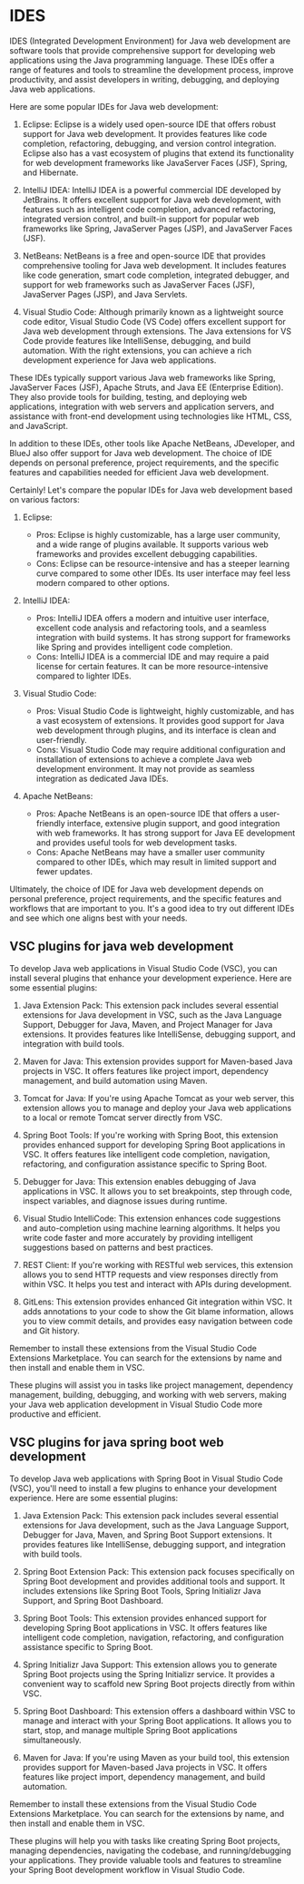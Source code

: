 # IDES

IDES (Integrated Development Environment) for Java web development are software tools that provide comprehensive support for developing web applications using the Java programming language. These IDEs offer a range of features and tools to streamline the development process, improve productivity, and assist developers in writing, debugging, and deploying Java web applications.

Here are some popular IDEs for Java web development:

1. Eclipse: Eclipse is a widely used open-source IDE that offers robust support for Java web development. It provides features like code completion, refactoring, debugging, and version control integration. Eclipse also has a vast ecosystem of plugins that extend its functionality for web development frameworks like JavaServer Faces (JSF), Spring, and Hibernate.

2. IntelliJ IDEA: IntelliJ IDEA is a powerful commercial IDE developed by JetBrains. It offers excellent support for Java web development, with features such as intelligent code completion, advanced refactoring, integrated version control, and built-in support for popular web frameworks like Spring, JavaServer Pages (JSP), and JavaServer Faces (JSF).

3. NetBeans: NetBeans is a free and open-source IDE that provides comprehensive tooling for Java web development. It includes features like code generation, smart code completion, integrated debugger, and support for web frameworks such as JavaServer Faces (JSF), JavaServer Pages (JSP), and Java Servlets.

4. Visual Studio Code: Although primarily known as a lightweight source code editor, Visual Studio Code (VS Code) offers excellent support for Java web development through extensions. The Java extensions for VS Code provide features like IntelliSense, debugging, and build automation. With the right extensions, you can achieve a rich development experience for Java web applications.

These IDEs typically support various Java web frameworks like Spring, JavaServer Faces (JSF), Apache Struts, and Java EE (Enterprise Edition). They also provide tools for building, testing, and deploying web applications, integration with web servers and application servers, and assistance with front-end development using technologies like HTML, CSS, and JavaScript.

In addition to these IDEs, other tools like Apache NetBeans, JDeveloper, and BlueJ also offer support for Java web development. The choice of IDE depends on personal preference, project requirements, and the specific features and capabilities needed for efficient Java web development.

Certainly! Let's compare the popular IDEs for Java web development based on various factors:

1. Eclipse:
   - Pros: Eclipse is highly customizable, has a large user community, and a wide range of plugins available. It supports various web frameworks and provides excellent debugging capabilities.
   - Cons: Eclipse can be resource-intensive and has a steeper learning curve compared to some other IDEs. Its user interface may feel less modern compared to other options.

2. IntelliJ IDEA:
   - Pros: IntelliJ IDEA offers a modern and intuitive user interface, excellent code analysis and refactoring tools, and a seamless integration with build systems. It has strong support for frameworks like Spring and provides intelligent code completion.
   - Cons: IntelliJ IDEA is a commercial IDE and may require a paid license for certain features. It can be more resource-intensive compared to lighter IDEs.

4. Visual Studio Code:
   - Pros: Visual Studio Code is lightweight, highly customizable, and has a vast ecosystem of extensions. It provides good support for Java web development through plugins, and its interface is clean and user-friendly.
   - Cons: Visual Studio Code may require additional configuration and installation of extensions to achieve a complete Java web development environment. It may not provide as seamless integration as dedicated Java IDEs.

5. Apache NetBeans:
   - Pros: Apache NetBeans is an open-source IDE that offers a user-friendly interface, extensive plugin support, and good integration with web frameworks. It has strong support for Java EE development and provides useful tools for web development tasks.
   - Cons: Apache NetBeans may have a smaller user community compared to other IDEs, which may result in limited support and fewer updates.

Ultimately, the choice of IDE for Java web development depends on personal preference, project requirements, and the specific features and workflows that are important to you. It's a good idea to try out different IDEs and see which one aligns best with your needs.

## VSC plugins for java web development

To develop Java web applications in Visual Studio Code (VSC), you can install several plugins that enhance your development experience. Here are some essential plugins:

1. Java Extension Pack: This extension pack includes several essential extensions for Java development in VSC, such as the Java Language Support, Debugger for Java, Maven, and Project Manager for Java extensions. It provides features like IntelliSense, debugging support, and integration with build tools.

2. Maven for Java: This extension provides support for Maven-based Java projects in VSC. It offers features like project import, dependency management, and build automation using Maven.

3. Tomcat for Java: If you're using Apache Tomcat as your web server, this extension allows you to manage and deploy your Java web applications to a local or remote Tomcat server directly from VSC.

4. Spring Boot Tools: If you're working with Spring Boot, this extension provides enhanced support for developing Spring Boot applications in VSC. It offers features like intelligent code completion, navigation, refactoring, and configuration assistance specific to Spring Boot.

5. Debugger for Java: This extension enables debugging of Java applications in VSC. It allows you to set breakpoints, step through code, inspect variables, and diagnose issues during runtime.

6. Visual Studio IntelliCode: This extension enhances code suggestions and auto-completion using machine learning algorithms. It helps you write code faster and more accurately by providing intelligent suggestions based on patterns and best practices.

7. REST Client: If you're working with RESTful web services, this extension allows you to send HTTP requests and view responses directly from within VSC. It helps you test and interact with APIs during development.

8. GitLens: This extension provides enhanced Git integration within VSC. It adds annotations to your code to show the Git blame information, allows you to view commit details, and provides easy navigation between code and Git history.

Remember to install these extensions from the Visual Studio Code Extensions Marketplace. You can search for the extensions by name and then install and enable them in VSC.

These plugins will assist you in tasks like project management, dependency management, building, debugging, and working with web servers, making your Java web application development in Visual Studio Code more productive and efficient.

## VSC plugins for java spring boot web development

To develop Java web applications with Spring Boot in Visual Studio Code (VSC), you'll need to install a few plugins to enhance your development experience. Here are some essential plugins:

1. Java Extension Pack: This extension pack includes several essential extensions for Java development, such as the Java Language Support, Debugger for Java, Maven, and Spring Boot Support extensions. It provides features like IntelliSense, debugging support, and integration with build tools.

2. Spring Boot Extension Pack: This extension pack focuses specifically on Spring Boot development and provides additional tools and support. It includes extensions like Spring Boot Tools, Spring Initializr Java Support, and Spring Boot Dashboard.

3. Spring Boot Tools: This extension provides enhanced support for developing Spring Boot applications in VSC. It offers features like intelligent code completion, navigation, refactoring, and configuration assistance specific to Spring Boot.

4. Spring Initializr Java Support: This extension allows you to generate Spring Boot projects using the Spring Initializr service. It provides a convenient way to scaffold new Spring Boot projects directly from within VSC.

5. Spring Boot Dashboard: This extension offers a dashboard within VSC to manage and interact with your Spring Boot applications. It allows you to start, stop, and manage multiple Spring Boot applications simultaneously.

6. Maven for Java: If you're using Maven as your build tool, this extension provides support for Maven-based Java projects in VSC. It offers features like project import, dependency management, and build automation.

Remember to install these extensions from the Visual Studio Code Extensions Marketplace. You can search for the extensions by name, and then install and enable them in VSC.

These plugins will help you with tasks like creating Spring Boot projects, managing dependencies, navigating the codebase, and running/debugging your applications. They provide valuable tools and features to streamline your Spring Boot development workflow in Visual Studio Code.

